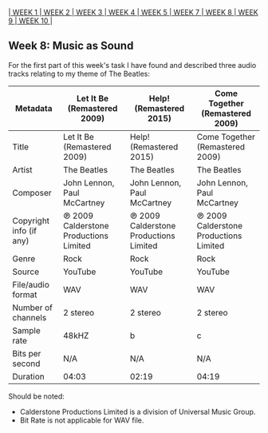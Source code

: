|[ WEEK 1 ](Week1.md)|[ WEEK 2 ](Week2.md)|[ WEEK 3 ](Week3.md)|[ WEEK 4 ](Week4.md)|[ WEEK 5 ](Week5.md)|[ WEEK 7 ](Week7.md)|[ WEEK 8 ](Week8.md)|[ WEEK 9 ](Week9.md)|[ WEEK 10 ](Week10.md)|
## Week 8: Music as Sound

For the first part of this week's task I have found and described three audio tracks relating to my theme of The Beatles:

Metadata | Let It Be (Remastered 2009) | Help! (Remastered 2015) | Come Together (Remastered 2009)
-----|------|------|------
Title | Let It Be (Remastered 2009) | Help! (Remastered 2015) | Come Together (Remastered 2009)
Artist | The Beatles | The Beatles | The Beatles
Composer | John Lennon, Paul McCartney| John Lennon, Paul McCartney | John Lennon, Paul McCartney 
Copyright info (if any) | ℗ 2009 Calderstone Productions Limited | ℗ 2009 Calderstone Productions Limited | ℗ 2009 Calderstone Productions Limited 
Genre | Rock | Rock | Rock 
Source | YouTube | YouTube | YouTube 
File/audio format | WAV | WAV | WAV 
Number of channels | 2 stereo | 2 stereo | 2 stereo 
Sample rate | 48kHZ | b | c 
Bits per second | N/A | N/A | N/A 
Duration | 04:03 | 02:19 | 04:19

Should be noted:
* Calderstone Productions Limited  is a division of Universal Music Group.
* Bit Rate is not applicable for WAV file.

